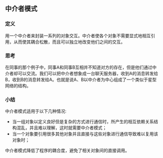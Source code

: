## 中介者模式  

### 定义  
用一个中介者来封装一系列的对象交互。中介者使各个对象不需要显式地相互引用，从而使其耦合松散，而且可以独立地改变他们之间的交互。  

### 思考  
在同事的那个例子中，同事A和同事B互相并不知道对方的存在，但是他们通过中介者却可以交流。我们可以把中介者想象成一台聊天服务器，收到A的消息转发给B，收到B的消息转发给A。也就是说A、B以中介者为中心组成了一个类似于星型网络的结构。  

### 小结  
中介者模式适用于以下几种情况:  
* 当一组对象以定义良好但是复杂的方式进行通信时，所产生的相互依赖关系结构混乱，并且难以理解，这时就需要中介者模式；
* 当一个对象要引用很多其他对象并且直接与这些对象进行通信导致难以复用该对象时；

中介者模式降低了程序的耦合度，避免了相关对象间的直接调用。
